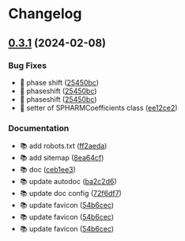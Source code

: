 # Changelog

## [0.3.1](https://github.com/noshita/ktch/compare/v0.3.0...v0.3.1) (2024-02-08)


### Bug Fixes

* 🐛 phase shift ([25450bc](https://github.com/noshita/ktch/commit/25450bc4f112f0f81e9ba34d4d832275302320be))
* 🐛 phaseshift ([25450bc](https://github.com/noshita/ktch/commit/25450bc4f112f0f81e9ba34d4d832275302320be))
* 🐛 phaseshift ([25450bc](https://github.com/noshita/ktch/commit/25450bc4f112f0f81e9ba34d4d832275302320be))
* 🐛 setter of SPHARMCoefficients class ([ee12ce2](https://github.com/noshita/ktch/commit/ee12ce2e62243c48ac657b322f62fb9fe0ee4231))


### Documentation

* 📚 add robots.txt ([ff2aeda](https://github.com/noshita/ktch/commit/ff2aedaf031ca032dac0b8daf40c170a40cb1b3a))
* 📚 add sitemap ([8ea64cf](https://github.com/noshita/ktch/commit/8ea64cffe07cac0f3a11734b7c94eaec511e60e1))
* 📚 doc ([ceb1ee3](https://github.com/noshita/ktch/commit/ceb1ee310ce9b00f13b836592ea73a39074b43a9))
* 📚 update autodoc ([ba2c2d6](https://github.com/noshita/ktch/commit/ba2c2d6cc66325fbbf6758a5ad260f1c723fb116))
* 📚 update doc config ([72f6df7](https://github.com/noshita/ktch/commit/72f6df73d8d7ce97644382a6b26e22eefbb00c39))
* 📚 update favicon ([54b6cec](https://github.com/noshita/ktch/commit/54b6cec17a9ac894ebcabfde7514722b4c046712))
* 📚 update favicon ([54b6cec](https://github.com/noshita/ktch/commit/54b6cec17a9ac894ebcabfde7514722b4c046712))
* 📚 update favicon ([54b6cec](https://github.com/noshita/ktch/commit/54b6cec17a9ac894ebcabfde7514722b4c046712))
